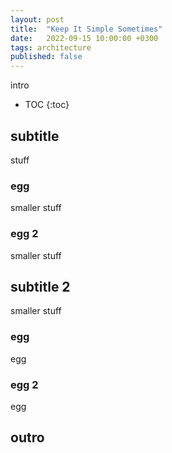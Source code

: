 ```yaml
---
layout: post
title:  "Keep It Simple Sometimes"
date:   2022-09-15 10:00:00 +0300
tags: architecture 
published: false
---
```


intro

* TOC
{:toc}

## subtitle

stuff

### egg

smaller stuff

### egg 2

smaller stuff

## subtitle 2

smaller stuff

### egg

egg

### egg 2

egg

## outro

